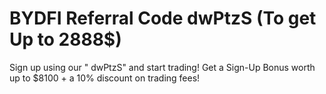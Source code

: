 # BYDFI Referral Code dwPtzS (To get Up to 2888$)
Sign up using our " dwPtzS" and start trading! Get a Sign-Up Bonus worth up to $8100 + a 10% discount on trading fees!

